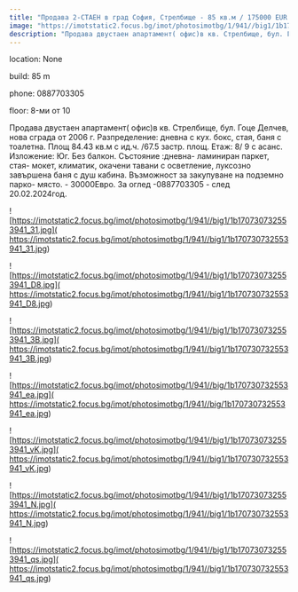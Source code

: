 ```yaml
---
title: "Продава 2-СТАЕН в град София, Стрелбище - 85 кв.м / 175000 EUR :: imot.bg Обява"
image: "https://imotstatic2.focus.bg/imot/photosimotbg/1/941//big1/1b170730732553941_SY.jpg"
description: "Продава двустаен апартамент( офис)в кв. Стрелбище, бул. Гоце Делчев, нова сграда от 2006 г. Разпределение: дневна с кух. бокс, стая, баня с тоалетна. Площ 84.43 кв.м с ид.ч. /67.5 застр. площ. Етаж: 8/ 9 с асанс. Изложение: Юг. Без балкон. Състояние :дневна- ламиниран паркет, стая- мокет, климатик, окачени тавани с осветление, луксозно завършена баня с душ кабина. Възможност за закупуване на подземно парко- място. - 30000Евро. За оглед -0887703305 - след 20.02.2024год."
---
```


location: None

build: 85 m

phone: 0887703305

floor: 8-ми от 10

Продава двустаен апартамент( офис)в кв. Стрелбище, бул. Гоце Делчев, нова сграда от 2006 г. Разпределение: дневна с кух. бокс, стая, баня с тоалетна. Площ 84.43 кв.м с ид.ч. /67.5 застр. площ. Етаж: 8/ 9 с асанс. Изложение: Юг. Без балкон. Състояние :дневна- ламиниран паркет, стая- мокет, климатик, окачени тавани с осветление, луксозно завършена баня с душ кабина. Възможност за закупуване на подземно парко- място. - 30000Евро. За оглед -0887703305 - след 20.02.2024год.


![https://imotstatic2.focus.bg/imot/photosimotbg/1/941//big1/1b170730732553941_31.jpg]( https://imotstatic2.focus.bg/imot/photosimotbg/1/941//big1/1b170730732553941_31.jpg)


![https://imotstatic2.focus.bg/imot/photosimotbg/1/941//big1/1b170730732553941_D8.jpg]( https://imotstatic2.focus.bg/imot/photosimotbg/1/941//big1/1b170730732553941_D8.jpg)


![https://imotstatic2.focus.bg/imot/photosimotbg/1/941//big1/1b170730732553941_3B.jpg]( https://imotstatic2.focus.bg/imot/photosimotbg/1/941//big1/1b170730732553941_3B.jpg)


![https://imotstatic2.focus.bg/imot/photosimotbg/1/941//big/1b170730732553941_ea.jpg]( https://imotstatic2.focus.bg/imot/photosimotbg/1/941//big/1b170730732553941_ea.jpg)


![https://imotstatic2.focus.bg/imot/photosimotbg/1/941//big1/1b170730732553941_vK.jpg]( https://imotstatic2.focus.bg/imot/photosimotbg/1/941//big1/1b170730732553941_vK.jpg)


![https://imotstatic2.focus.bg/imot/photosimotbg/1/941//big1/1b170730732553941_N.jpg]( https://imotstatic2.focus.bg/imot/photosimotbg/1/941//big1/1b170730732553941_N.jpg)


![https://imotstatic2.focus.bg/imot/photosimotbg/1/941//big1/1b170730732553941_qs.jpg]( https://imotstatic2.focus.bg/imot/photosimotbg/1/941//big1/1b170730732553941_qs.jpg)



